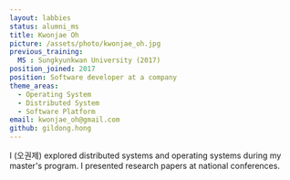 ```yaml
---
layout: labbies
status: alumni_ms
title: Kwonjae Oh
picture: /assets/photo/kwonjae_oh.jpg
previous_training:
  MS : Sungkyunkwan University (2017)
position_joined: 2017
position: Software developer at a company
theme_areas:
  - Operating System
  - Distributed System
  - Software Platform
email: kwonjae_oh@gmail.com
github: gildong.hong
---
```


I (오권제) explored distributed systems and operating systems during my master's program. I presented research papers at national conferences.